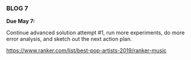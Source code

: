 ### BLOG 7 ###

**Due May 7:**  

Continue advanced solution attempt #1, run more experiments, do more error analysis, and sketch out the next action plan. 

https://www.ranker.com/list/best-pop-artists-2019/ranker-music

